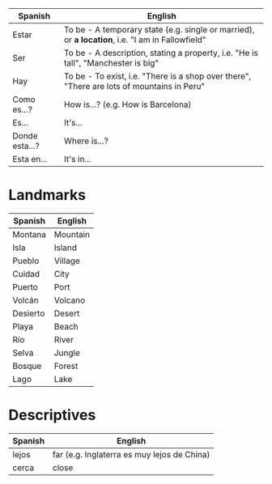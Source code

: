 | Spanish        | English                                                                                           |
| -------------- | ------------------------------------------------------------------------------------------------- |
| Estar          | To be - A temporary state (e.g. single or married), or **a location**, i.e. "I am in Fallowfield" |
| Ser            | To be - A description, stating a property, i.e. "He is tall", "Manchester is big"                 |
| Hay            | To be - To exist, i.e. "There is a shop over there", "There are lots of mountains in Peru"        |
| Como es...?    | How is...? (e.g. How is Barcelona)                                                                |
| Es...          | It's...                                                                                           |
| Donde esta...? | Where is...?                                                                                      |
| Esta en...     | It's in...                                                                                        |
# Landmarks

| Spanish  | English  |
| -------- | -------- |
| Montana  | Mountain |
| Isla     | Island   |
| Pueblo   | Village  |
| Cuidad   | City     |
| Puerto   | Port     |
| Volcán   | Volcano  |
| Desierto | Desert   |
| Playa    | Beach    |
| Río      | River    |
| Selva    | Jungle   |
| Bosque   | Forest   |
| Lago     | Lake     |
# Descriptives

| Spanish | English                                     |
| ------- | ------------------------------------------- |
| lejos   | far (e.g. Inglaterra es muy lejos de China) |
| cerca   | close                                       |
